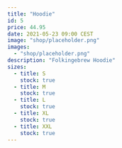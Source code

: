 ```yaml
---
title: "Hoodie"
id: 5
price: 44.95
date: 2021-05-23 09:00 CEST
image: "shop/placeholder.png"
images:
  - "shop/placeholder.png"
description: "Folkingebrew Hoodie"
sizes:
  - title: S
    stock: true
  - title: M
    stock: true
  - title: L
    stock: true
  - title: XL
    stock: true
  - title: XXL
    stock: true
---
```

